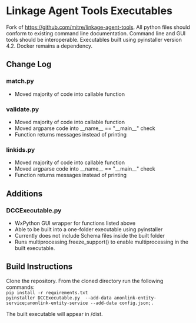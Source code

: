 # Linkage Agent Tools Executables
Fork of https://github.com/mitre/linkage-agent-tools. All python files should conform to existing command line documentation. Command line and GUI tools should be interoperable. Executables built using pyinstaller version 4.2. Docker remains a dependency.
## Change Log
### match.py
- Moved majority of code into callable function

### validate.py
- Moved majority of code into callable function
- Moved argparse code into \_\_name\_\_ == "\_\_main\_\_" check
- Function returns messages instead of printing

### linkids.py
- Moved majority of code into callable function
- Moved argparse code into \_\_name\_\_ == "\_\_main\_\_" check
- Function returns messages instead of printing

## Additions
### DCCExecutable.py
- WxPython GUI wrapper for functions listed above
- Able to be built into a one-folder executable using pyinstaller
- Currently does not include Schema files inside the built folder
- Runs multiprocessing.freeze_support() to enable multiprocessing in the built executable.


## Build Instructions
Clone the repository. From the cloned directory run the following commands:  
`pip install -r requirements.txt`  
`pyinstaller DCCExecutable.py  --add-data anonlink-entity-service;anonlink-entity-service --add-data config.json;.`

The built executable will appear in /dist.
